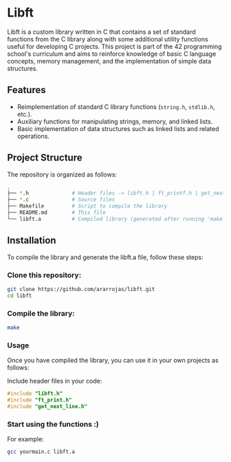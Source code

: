 # Libft

Libft is a custom library written in C that contains a set of standard functions from the C library along with some additional utility functions useful for developing C projects. This project is part of the 42 programming school's curriculum and aims to reinforce knowledge of basic C language concepts, memory management, and the implementation of simple data structures.

## Features

- Reimplementation of standard C library functions (`string.h`, `stdlib.h`, etc.).
- Auxiliary functions for manipulating strings, memory, and linked lists.
- Basic implementation of data structures such as linked lists and related operations.

## Project Structure

The repository is organized as follows:

```bash
.
├── *.h              # Header files -> libft.h | ft_printf.h | get_next_line.h
├── *.c              # Source files
├── Makefile         # Script to compile the library
├── README.md        # This file
└── libft.a          # Compiled library (generated after running 'make')
```

## Installation

To compile the library and generate the libft.a file, follow these steps:

### Clone this repository:

```bash
git clone https://github.com/ararrojas/libft.git
cd libft
```

### Compile the library:
```bash
make
```

### Usage
Once you have compiled the library, you can use it in your own projects as follows:

Include header files in your code:
```c
#include "libft.h"
#include "ft_print.h"
#include "get_next_line.h"
```

### Start using the functions :)
For example:
```bash
gcc yourmain.c libft.a
```

